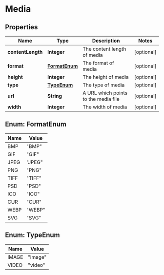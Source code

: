 

# Media

## Properties

Name | Type | Description | Notes
------------ | ------------- | ------------- | -------------
**contentLength** | **Integer** | The content length of media |  [optional]
**format** | [**FormatEnum**](#FormatEnum) | The format of media |  [optional]
**height** | **Integer** | The height of media |  [optional]
**type** | [**TypeEnum**](#TypeEnum) | The type of media |  [optional]
**url** | **String** | A URL which points to the media file |  [optional]
**width** | **Integer** | The width of media |  [optional]



## Enum: FormatEnum

Name | Value
---- | -----
BMP | &quot;BMP&quot;
GIF | &quot;GIF&quot;
JPEG | &quot;JPEG&quot;
PNG | &quot;PNG&quot;
TIFF | &quot;TIFF&quot;
PSD | &quot;PSD&quot;
ICO | &quot;ICO&quot;
CUR | &quot;CUR&quot;
WEBP | &quot;WEBP&quot;
SVG | &quot;SVG&quot;



## Enum: TypeEnum

Name | Value
---- | -----
IMAGE | &quot;image&quot;
VIDEO | &quot;video&quot;



